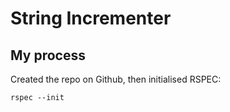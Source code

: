 # String Incrementer

## My process

Created the repo on Github, then initialised RSPEC:
```
rspec --init
```

